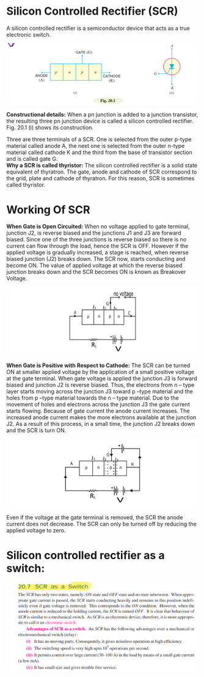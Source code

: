 # Silicon Controlled Rectifier (SCR)
A silicon controlled rectifier is a semiconductor device that acts as a true electronic switch.

![Alt text](image-19.png)

**Constructional details:**
When a pn junction is added to a junction transistor, the resulting three
pn junction device is called a silicon controlled rectifier. Fig. 20.1 (i) shows its construction.


Three are three terminals of a SCR. One is selected from the outer p-type material called anode
A, the next one is selected from the outer n-type material called cathode K and the third from the base of transistor section and is called gate G.
<br>
**Why a SCR is called thyristor:**
The silicon controlled rectifier is a solid state equivalent of thyratron. The gate, anode and
cathode of SCR correspond to the grid, plate and cathode of thyratron. For this reason, SCR is
sometimes called thyristor.

# Working Of SCR

**When Gate is Open Circuited:**
When no voltage applied to gate terminal, junction J2, is reverse biased and the junctions J1 and J3 are forward biased. Since one of the three junctions is reverse biased so there is no current can flow through the load, hence the SCR is OFF. However if the applied voltage is gradually increased, a stage is reached, when reverse biased junction (J2) breaks down. The SCR now, starts conducting and become ON. The value of applied voltage at which the reverse biased junction breaks down and the SCR becomes ON is known as Breakover Voltage.


![Alt text](image-17.png)


**When Gate is Positive with Respect to Cathode:**
The SCR can be turned ON at smaller applied voltage by the application of a small positive voltage at the gate terminal. When gate voltage is applied the junction J3 is forward biased and junction J2 is reverse biased. Thus, the electrons from n – type layer starts moving across the junction J3 toward p –type material and the holes from p –type material towards the n – type material. Due to the movement of holes and electrons across the junction J3 the gate current starts flowing. Because of gate current the anode current increases. The increased anode current makes the more electrons available at the junction J2. As a result of this process, in a small time, the junction J2 breaks down and the SCR is turn ON.


![Alt text](image-18.png)


Even if the voltage at the gate terminal is removed, the SCR the anode current does not decrease. The SCR can only be turned off by reducing the applied voltage to zero.


# Silicon controlled rectifier as a switch:

![Alt text](image-20.png)
